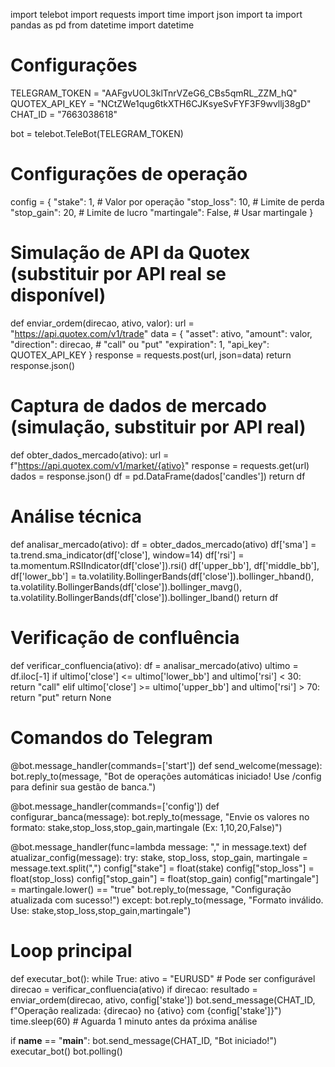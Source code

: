 import telebot
import requests
import time
import json
import ta
import pandas as pd
from datetime import datetime

# Configurações
TELEGRAM_TOKEN = "AAFgvUOL3klTnrVZeG6_CBs5qmRL_ZZM_hQ"
QUOTEX_API_KEY = "NCtZWe1qug6tkXTH6CJKsyeSvFYF3F9wvllj38gD"
CHAT_ID = "7663038618"

bot = telebot.TeleBot(TELEGRAM_TOKEN)

# Configurações de operação
config = {
    "stake": 1,  # Valor por operação
    "stop_loss": 10,  # Limite de perda
    "stop_gain": 20,  # Limite de lucro
    "martingale": False,  # Usar martingale
}

# Simulação de API da Quotex (substituir por API real se disponível)
def enviar_ordem(direcao, ativo, valor):
    url = "https://api.quotex.com/v1/trade"
    data = {
        "asset": ativo,
        "amount": valor,
        "direction": direcao,  # "call" ou "put"
        "expiration": 1,
        "api_key": QUOTEX_API_KEY
    }
    response = requests.post(url, json=data)
    return response.json()

# Captura de dados de mercado (simulação, substituir por API real)
def obter_dados_mercado(ativo):
    url = f"https://api.quotex.com/v1/market/{ativo}"
    response = requests.get(url)
    dados = response.json()
    df = pd.DataFrame(dados['candles'])
    return df

# Análise técnica
def analisar_mercado(ativo):
    df = obter_dados_mercado(ativo)
    df['sma'] = ta.trend.sma_indicator(df['close'], window=14)
    df['rsi'] = ta.momentum.RSIIndicator(df['close']).rsi()
    df['upper_bb'], df['middle_bb'], df['lower_bb'] = ta.volatility.BollingerBands(df['close']).bollinger_hband(), ta.volatility.BollingerBands(df['close']).bollinger_mavg(), ta.volatility.BollingerBands(df['close']).bollinger_lband()
    return df

# Verificação de confluência
def verificar_confluencia(ativo):
    df = analisar_mercado(ativo)
    ultimo = df.iloc[-1]
    if ultimo['close'] <= ultimo['lower_bb'] and ultimo['rsi'] < 30:
        return "call"
    elif ultimo['close'] >= ultimo['upper_bb'] and ultimo['rsi'] > 70:
        return "put"
    return None

# Comandos do Telegram
@bot.message_handler(commands=['start'])
def send_welcome(message):
    bot.reply_to(message, "Bot de operações automáticas iniciado! Use /config para definir sua gestão de banca.")

@bot.message_handler(commands=['config'])
def configurar_banca(message):
    bot.reply_to(message, "Envie os valores no formato: stake,stop_loss,stop_gain,martingale (Ex: 1,10,20,False)")

@bot.message_handler(func=lambda message: "," in message.text)
def atualizar_config(message):
    try:
        stake, stop_loss, stop_gain, martingale = message.text.split(",")
        config["stake"] = float(stake)
        config["stop_loss"] = float(stop_loss)
        config["stop_gain"] = float(stop_gain)
        config["martingale"] = martingale.lower() == "true"
        bot.reply_to(message, "Configuração atualizada com sucesso!")
    except:
        bot.reply_to(message, "Formato inválido. Use: stake,stop_loss,stop_gain,martingale")

# Loop principal
def executar_bot():
    while True:
        ativo = "EURUSD"  # Pode ser configurável
        direcao = verificar_confluencia(ativo)
        if direcao:
            resultado = enviar_ordem(direcao, ativo, config['stake'])
            bot.send_message(CHAT_ID, f"Operação realizada: {direcao} no {ativo} com {config['stake']}")
        time.sleep(60)  # Aguarda 1 minuto antes da próxima análise

if __name__ == "__main__":
    bot.send_message(CHAT_ID, "Bot iniciado!")
    executar_bot()
    bot.polling()

